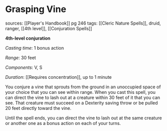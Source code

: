 # Grasping Vine
sources: [[Player's Handbook]] pg 246
tags: [[Cleric Nature Spells]], druid, ranger, [[4th level]], [[Conjuration Spells]]

**4th-level conjuration**

*Casting time*: 1 bonus action

*Range*: 30 feet

*Components*: V, S

*Duration*: [[Requires concentration]], up to 1 minute

You conjure a vine that sprouts from the ground in an unoccupied space of your choice that you can see within range. When you cast this spell, you can direct the vine to lash out at a creature within 30 feet of it that you can see. That creature must succeed on a Dexterity saving throw or be pulled 20 feet directly toward the vine.

Until the spell ends, you can direct the vine to lash out at the same creature or another one as a bonus action on each of your turns.

